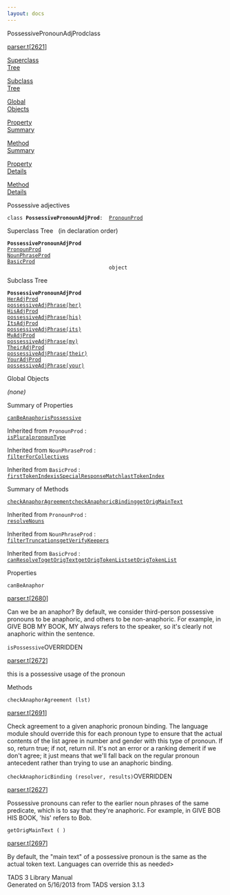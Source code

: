 ```yaml
---
layout: docs
---
```

<span class="title">PossessivePronounAdjProd</span><span class="type">class</span>

[parser.t](../file/parser.t.html)\[[2621](../source/parser.t.html#2621)\]

[Superclass  
Tree](#_SuperClassTree_)

[Subclass  
Tree](#_SubClassTree_)

[Global  
Objects](#_ObjectSummary_)

[Property  
Summary](#_PropSummary_)

[Method  
Summary](#_MethodSummary_)

[Property  
Details](#_Properties_)

[Method  
Details](#_Methods_)



Possessive adjectives

`class `**`PossessivePronounAdjProd`**` :   `[`PronounProd`](../object/PronounProd.html)



<span id="_SuperClassTree_"></span>



<span class="hdln">Superclass Tree</span>   (in declaration order)



**`PossessivePronounAdjProd`**  
[`PronounProd`](../object/PronounProd.html)  
[`NounPhraseProd`](../object/NounPhraseProd.html)  
[`BasicProd`](../object/BasicProd.html)  
`                                 object`  
<span id="_SubClassTree_"></span>



<span class="hdln">Subclass Tree</span>  



**`PossessivePronounAdjProd`**  
[`HerAdjProd`](../object/HerAdjProd.html)  
[`possessiveAdjPhrase(her)`](../object/possessiveAdjPhrase(her).html)  
[`HisAdjProd`](../object/HisAdjProd.html)  
[`possessiveAdjPhrase(his)`](../object/possessiveAdjPhrase(his).html)  
[`ItsAdjProd`](../object/ItsAdjProd.html)  
[`possessiveAdjPhrase(its)`](../object/possessiveAdjPhrase(its).html)  
[`MyAdjProd`](../object/MyAdjProd.html)  
[`possessiveAdjPhrase(my)`](../object/possessiveAdjPhrase(my).html)  
[`TheirAdjProd`](../object/TheirAdjProd.html)  
[`possessiveAdjPhrase(their)`](../object/possessiveAdjPhrase(their).html)  
[`YourAdjProd`](../object/YourAdjProd.html)  
[`possessiveAdjPhrase(your)`](../object/possessiveAdjPhrase(your).html)  
<span id="_ObjectSummary_"></span>



<span class="hdln">Global Objects</span>  



*(none)* <span id="_PropSummary_"></span>



<span class="hdln">Summary of Properties</span>  



[`canBeAnaphor`](#canBeAnaphor)[`isPossessive`](#isPossessive)

Inherited from `PronounProd` :  
[`isPlural`](../object/PronounProd.html#isPlural)[`pronounType`](../object/PronounProd.html#pronounType)

Inherited from `NounPhraseProd` :  
[`filterForCollectives`](../object/NounPhraseProd.html#filterForCollectives)

Inherited from `BasicProd` :  
[`firstTokenIndex`](../object/BasicProd.html#firstTokenIndex)[`isSpecialResponseMatch`](../object/BasicProd.html#isSpecialResponseMatch)[`lastTokenIndex`](../object/BasicProd.html#lastTokenIndex)

<span id="_MethodSummary_"></span>



<span class="hdln">Summary of Methods</span>  



[`checkAnaphorAgreement`](#checkAnaphorAgreement)[`checkAnaphoricBinding`](#checkAnaphoricBinding)[`getOrigMainText`](#getOrigMainText)

Inherited from `PronounProd` :  
[`resolveNouns`](../object/PronounProd.html#resolveNouns)

Inherited from `NounPhraseProd` :  
[`filterTruncations`](../object/NounPhraseProd.html#filterTruncations)[`getVerifyKeepers`](../object/NounPhraseProd.html#getVerifyKeepers)

Inherited from `BasicProd` :  
[`canResolveTo`](../object/BasicProd.html#canResolveTo)[`getOrigText`](../object/BasicProd.html#getOrigText)[`getOrigTokenList`](../object/BasicProd.html#getOrigTokenList)[`setOrigTokenList`](../object/BasicProd.html#setOrigTokenList)

<span id="_Properties_"></span>



<span class="hdln">Properties</span>  



<span id="canBeAnaphor"></span>

`canBeAnaphor`

[parser.t](../file/parser.t.html)\[[2680](../source/parser.t.html#2680)\]



Can we be an anaphor? By default, we consider third-person possessive
pronouns to be anaphoric, and others to be non-anaphoric. For example,
in GIVE BOB MY BOOK, MY always refers to the speaker, so it's clearly
not anaphoric within the sentence.



<span id="isPossessive"></span>

`isPossessive`<span class="rem">OVERRIDDEN</span>

[parser.t](../file/parser.t.html)\[[2672](../source/parser.t.html#2672)\]



this is a possessive usage of the pronoun



<span id="_Methods_"></span>



<span class="hdln">Methods</span>  



<span id="checkAnaphorAgreement"></span>

`checkAnaphorAgreement (lst)`

[parser.t](../file/parser.t.html)\[[2691](../source/parser.t.html#2691)\]



Check agreement to a given anaphoric pronoun binding. The language
module should override this for each pronoun type to ensure that the
actual contents of the list agree in number and gender with this type of
pronoun. If so, return true; if not, return nil. It's not an error or a
ranking demerit if we don't agree; it just means that we'll fall back on
the regular pronoun antecedent rather than trying to use an anaphoric
binding.



<span id="checkAnaphoricBinding"></span>

`checkAnaphoricBinding (resolver, results)`<span class="rem">OVERRIDDEN</span>

[parser.t](../file/parser.t.html)\[[2627](../source/parser.t.html#2627)\]



Possessive pronouns can refer to the earlier noun phrases of the same
predicate, which is to say that they're anaphoric. For example, in GIVE
BOB HIS BOOK, 'his' refers to Bob.



<span id="getOrigMainText"></span>

`getOrigMainText ( )`

[parser.t](../file/parser.t.html)\[[2697](../source/parser.t.html#2697)\]



By default, the "main text" of a possessive pronoun is the same as the
actual token text. Languages can override this as needed\>





TADS 3 Library Manual  
Generated on 5/16/2013 from TADS version 3.1.3



